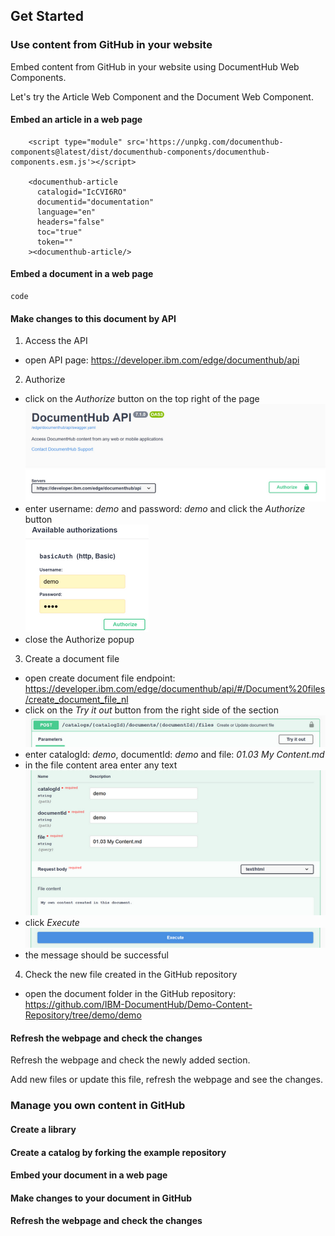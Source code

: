 ## Get Started

### Use content from GitHub in your website

Embed content from GitHub in your website using DocumentHub Web Components. 

Let's try the Article Web Component and the Document Web Component.

#### Embed an article in a web page


```
    <script type="module" src='https://unpkg.com/documenthub-components@latest/dist/documenthub-components/documenthub-components.esm.js'></script>
    
    <documenthub-article
      catalogid="IcCVI6RO"
      documentid="documentation"
      language="en"
      headers="false"
      toc="true"
      token=""
    ><documenthub-article/>

```

#### Embed a document in a web page

```
code
```

#### Make changes to this document by API

1. Access the API
  - open API page: https://developer.ibm.com/edge/documenthub/api
2. Authorize
  - click on the *Authorize* button on the top right of the page  
  ![Authorize](_attachments/api2_.png)
  - enter username: *demo* and password: *demo* and click the *Authorize* button\
  ![Authorize](_attachments/api6_.png)
  - close the Authorize popup
3. Create a document file
  - open create document file endpoint: https://developer.ibm.com/edge/documenthub/api/#/Document%20files/create_document_file_nl
  - click on the *Try it out* button from the right side of the section\
  ![Create file](_attachments/api3_.png)
  - enter catalogId: *demo*, documentId: *demo* and file: *01.03 My Content.md*
  - in the file content area enter any text\
  ![Create file](_attachments/api4_.png)
  - click *Execute*\
  ![Create file](_attachments/api5_.png)
  - the message should be successful
4. Check the new file created in the GitHub repository
  - open the document folder in the GitHub repository: https://github.com/IBM-DocumentHub/Demo-Content-Repository/tree/demo/demo

#### Refresh the webpage and check the changes

Refresh the webpage and check the newly added section.

Add new files or update this file, refresh the webpage and see the changes.


### Manage you own content in GitHub

#### Create a library

#### Create a catalog by forking the example repository

#### Embed your document in a web page

#### Make changes to your document in GitHub

#### Refresh the webpage and check the changes


